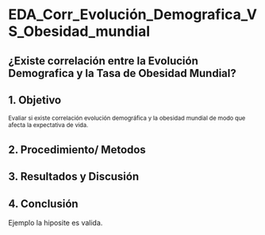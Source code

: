 # EDA_Corr_Evolución_Demografica_VS_Obesidad_mundial

## **¿Existe correlación entre la Evolución Demografica y la Tasa de Obesidad Mundial?**

## 1. Objetivo

<sub>Evaliar si existe correlación evolución demográfica y la obesidad mundial de modo que afecta la expectativa de vida.</sub>

## 2. Procedimiento/ Metodos

## 3. Resultados y Discusión

## 4. Conclusión

Ejemplo la hiposite es valida.
